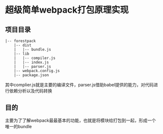 # 超级简单webpack打包原理实现

## 项目目录

```
|-- forestpack
    |-- dist
    |   |-- bundle.js
    |-- lib
    |   |-- compiler.js
    |   |-- index.js
    |   |-- parser.js
    |-- webpack.config.js
    |-- package.json

```

其中complier.js就是主要的编译文件，parser.js借助babel提供的能力，对代码进行依赖分析以及代码转换

## 目的

主要为了了解webpack最最基本的功能，也就是将模块给打包到一起，形成一个唯一的bundle